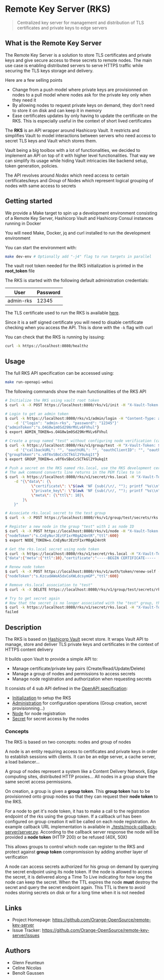 # Remote Key Server (RKS)
> Centralized key server for management and distribution of TLS certificates and private keys to edge servers

## What is the Remote Key Server
The Remote Key Server is a solution to store TLS certificates and private keys and give secure access to these secrets to remote nodes.
The main use case is enabling distributed servers to serve HTTPS traffic while securing the TLS keys storage and delivery.

Here are a few selling points
- Change from a push model where private keys are provisionned on nodes to a pull model where nodes ask for the private key only when they need it
- By allowing nodes to request private keys on demand, they don't need to store it on disk and can keep it in memory
- Ease certificates updates by only having to update the certificate on the RKS. This is especially useful in the context of short lived certificates

The **RKS** is an API wrapper around Hashicorp Vault.
It restricts and simplifies Vault to model interactions between servers who need access to secret TLS keys and Vault which stores them.

Vault being a big toolbox with a lot of functionalities, we decided to implement an API on top of it with higher level functionalities.
That way we can simplify its usage while hiding Vault intricacies like backend setup, token generation, policies.

The API revolves around *Nodes* which need access to certain certificates/keys and *Group* of Nodes which represent logical grouping of nodes with same access to secrets

## Getting started
We provide a Make target to spin up a development environment consisting of a Remote Key Server, Hashicorp Vault and Hashicorp Consul instances running in Docker

You will need Make, Docker, jq and curl installed to run the development environment

You can start the environment with:
```bash
make dev-env # Optionally add "-j4" flag to run targets in parallel
```
The vault root token needed for the RKS initialization is printed in the **root\_token** file

The RKS is started with the following default administration credentials:

| User | Password |
| ------ | ------ |
| admin-rks | 12345 |

The TLS certificate used to run the RKS is available [here](./certs).

Since it is a self signed certificate you will need to disable certificate checking when you access the API.
This is done with the `-k` flag with curl

You can check that the RKS is running by issuing:
```bash
curl -k https://localhost:8080/healthz
```

## Usage
The full RKS API specification can be accessed using:
```bash
make run-openapi-webui
```

The following commands show the main functionalities of the RKS API
```bash
# Initialize the RKS using vault root token
$ curl -k -X POST https://localhost:8080/rks/v1/init -H "X-Vault-Token: $(cat root_token)"

# Login to get an admin token
$ curl -k https://localhost:8080/rks/v1/admin/login -H "Content-Type: application/json" \
    -d '{"login": "admin-rks", "password": "12345"}'
{"adminToken":"s.O4G0w1m0Sd29NrMVLv6FVhul"}
$ export ADMIN_TOKEN=s.O4G0w1m0Sd29NrMVLv6FVhul

# Create a group named "test" without configuring node verification (callbackURL="")
$ curl -k https://localhost:8080/rks/v1/group/test -H "X-Vault-Token: $ADMIN_TOKEN" -H "Content-Type: application/json" \
    -d '{"callbackURL": "", "oauthURL": "", "oauthClientID": "", "oauthClientSecret": ""}'
{"groupToken":"s.v8f6vSBoCcSCTkGl2Y9ukq1t"}
$ export GROUP_TOKEN=s.v8f6vSBoCcSCTkGl2Y9ukq1t

# Push a secret on the RKS named rks.local, use the RKS development certificate + private key
# The awk command converts line returns in the PEM files to \n
$ curl -k https://localhost:8080/rks/v1/secret/rks.local -H "X-Vault-Token: $ADMIN_TOKEN" -H "Content-Type: application/json" \
    -d "{\"data\": {\
            \"certificate\": \"$(awk 'NF {sub(/\r/, ""); printf "%s\\n",$0;}' ./certs/rks.local.pem)\",\
            \"private_key\": \"$(awk 'NF {sub(/\r/, ""); printf "%s\\n",$0;}' ./certs/rks.local.key)\",\
            \"meta\": {\"ttl\": 10}\
        }\
    }"

# Associate rks.local secret to the test group
$ curl -k -X POST https://localhost:8080/rks/v1/group/test/secrets/rks.local -H "X-Vault-Token: $ADMIN_TOKEN"

# Register a new node in the group "test" with 1 as node ID
$ curl -k -X POST https://localhost:8080/rks/v1/node -H "X-Vault-Token: $GROUP_TOKEN" -H "X-LCDN-nodeId: 1"
{"nodeToken":"s.CnEyNurJEztF1xrM8gA24ntR","ttl":600}
$ export NODE_TOKEN=s.CnEyNurJEztF1xrM8gA24ntR

# Get the rks.local secret using node token
$ curl -k https://localhost:8080/rks/v1/secret/rks.local -H "X-Vault-Token: $NODE_TOKEN"
{"data":{"meta":{"ttl":10},"certificate":"-----BEGIN CERTIFICATE----- [...]"}}

# Renew node token
$ curl -k -X POST https://localhost:8080/rks/v1/auth/token/renew-self -H "X-Vault-Token: $NODE_TOKEN"
{"nodeToken":"s.KzcudAWeA5dxCoXWLdcsymGP","ttl":600}

# Remove rks.local association to "test"
$ curl -k -X DELETE https://localhost:8080/rks/v1/group/test/secrets/rks.local -H "X-Vault-Token: $ADMIN_TOKEN"

# Try to get secret again
# Now that the secret is no longer associated with the "test" group, the access is denied by the RKS
$ curl -k https://localhost:8080/rks/v1/secret/rks.local -H "X-Vault-Token: $NODE_TOKEN"
failed
```

## Description
The RKS is based on [Hashicorp Vault](https://github.com/hashicorp/vault) secret store.
It wraps Vault API to manage, store and deliver TLS private keys and certificates in the context of HTTPS content delivery

It builds upon Vault to provide a simple API to:
- Manage certificate/private key pairs (Create/Read/Update/Delete)
- Manage a group of nodes and permissions to access secrets
- Manage node registration and authorization when requesting secrets

It consists of 4 sub API defined in the [OpenAPI specification](./rks-openapi.yaml):
- [Initialization](./api/initialize) to setup the RKS
- [Administration](./api/admin) for configuration operations (Group creation, secret provisionning...)
- [Node](./api/node) for node registration
- [Secret](./api/secret) for secret access by the nodes


### Concepts
The RKS is based on two concepts: nodes and group of nodes

A node is an entity requiring access to certificates and private keys in order to establish sessions with clients.
It can be an edge server, a cache server, a load balancer...

A group of nodes represent a system like a Content Delivery Network, Edge computing sites, distributed HTTP proxies...
All nodes in a group share the same secret access permissions.

On creation, a group is given a **group token**.
This **group token** has to be provisionned onto group nodes so that they can request their **node token** to the RKS.

For a node to get it's node token, it has to make a call to the registration endpoint of the rks using the group token.
If a callback url has been configured on group creation it will be called on each node registration.
An example callback URL implementation is available in [./tests/mock-callback-server/server.py](./tests/mock-callback-server/server.py). According to the callback server response the node will be provided a **node token** (HTTP 200) or be refused (40X, 50X)

This allows groups to control which node can register to the RKS and protect against **group token** compromission by adding another layer of verification

A node can access secrets authorized for his group on demand by querying the secret endpoint using its node token.
If the node is allowed to access the secret, it is delivered along a Time To Live indicating for how long the node can keep the secret.
When the TTL expires the node **must** destroy the secret and query the secret endpoint again.
This TTL is there to avoid nodes storing secrets on disk or for a long time when it is not needed

## Links
- Project Homepage: https://github.com/Orange-OpenSource/remote-key-server
- Issue Tracker: https://github.com/Orange-OpenSource/remote-key-server/issues

## Authors
- Glenn Feunteun
- Celine Nicolas
- Benoît Gaussen
